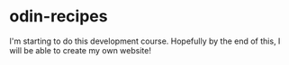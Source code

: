 # odin-recipes
I'm starting to do this development course.
Hopefully by the end of this, I will be able to create my own website!